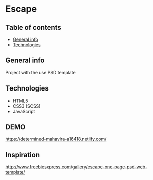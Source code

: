 # Escape

## Table of contents

- [General info](#general-info)
- [Technologies](#technologies)

## General info

Project with the use PSD template

## Technologies

- HTML5
- CSS3 (SCSS)
- JavaScript

## DEMO

https://determined-mahavira-a16418.netlify.com/

## Inspiration

http://www.freebiesxpress.com/gallery/escape-one-page-psd-web-template/
